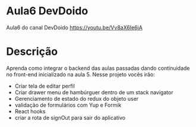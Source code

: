 # Aula6 DevDoido
Aula6 do canal DevDoido
https://youtu.be/Vv8aX6Ie6jA
# Descrição
Aprenda como integrar o backend das aulas passadas dando continuidade no front-end inicializado na aula 5.
Nesse projeto vocês irão:
- Criar tela de editar perfil
- Criar drawer menu de hambúrguer dentro de um stack navigator
- Gerenciamento de estado do redux do objeto user
- validação de formulários com Yup e Formik
- React hooks
- criar a rota de signOut para sair do aplicativo
